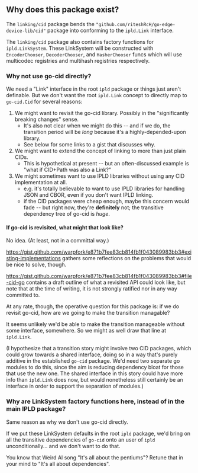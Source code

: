 Why does this package exist?
----------------------------

The `linking/cid` package bends the `"github.com/riteshRcH/go-edge-device-lib/cid"` package into conforming to the `ipld.Link` interface.

The `linking/cid` package also contains factory functions for `ipld.LinkSystem`.
These LinkSystem will be constructed with `EncoderChooser`, `DecoderChooser`, and `HasherChooser` funcs
which will use multicodec registries and multihash registries respectively.

### Why not use go-cid directly?

We need a "Link" interface in the root `ipld` package or things just aren't definable.
But we don't want the root `ipld.Link` concept to directly map to `go-cid.Cid` for several reasons:

1. We might want to revisit the go-cid library.  Possibly in the "significantly breaking changes" sense.
	- It's also not clear when we might do this -- and if we do, the transition period will be *long* because it's a highly-depended-upon library.
	- See below for some links to a gist that discusses why.
2. We might want to extend the concept of linking to more than just plain CIDs.
	- This is hypothetical at present -- but an often-discussed example is "what if CID+Path was also a Link?"
3. We might sometimes want to use IPLD libraries without using any CID implementation at all.
	- e.g. it's totally believable to want to use IPLD libraries for handling JSON and CBOR, even if you don't want IPLD linking.
	- if the CID packages were cheap enough, maybe this concern would fade -- but right now, they're **definitely** not; the transitive dependency tree of go-cid is *huge*.

#### If go-cid is revisited, what might that look like?

No idea.  (At least, not in a committal way.)

https://gist.github.com/warpfork/e871b7fee83cb814fb1f043089983bb3#existing-implementations
gathers some reflections on the problems that would be nice to solve, though.

https://gist.github.com/warpfork/e871b7fee83cb814fb1f043089983bb3#file-cid-go
contains a draft outline of what a revisited API could look like,
but note that at the time of writing, it is not strongly ratified nor in any way committed to.

At any rate, though, the operative question for this package is:
if we do revisit go-cid, how are we going to make the transition managable?

It seems unlikely we'd be able to make the transition manageable without some interface, somewhere.
So we might as well draw that line at `ipld.Link`.

(I hypothesize that a transition story might involve two CID packages,
which could grow towards a shared interface,
doing so in a way that's purely additive in the established `go-cid` package.
We'd need two separate go modules to do this, since the aim is reducing dependency bloat for those that use the new one.
The shared interface in this story could have more info than `ipld.Link` does now,
but would nonetheless still certainly be an interface in order to support the separation of modules.)

### Why are LinkSystem factory functions here, instead of in the main IPLD package?

Same reason as why we don't use go-cid directly.

If we put these LinkSystem defaults in the root `ipld` package,
we'd bring on all the transitive dependencies of `go-cid` onto an user of `ipld` unconditionally...
and we don't want to do that.

You know that Weird Al song "It's all about the pentiums"?
Retune that in your mind to "It's all about dependencies".
